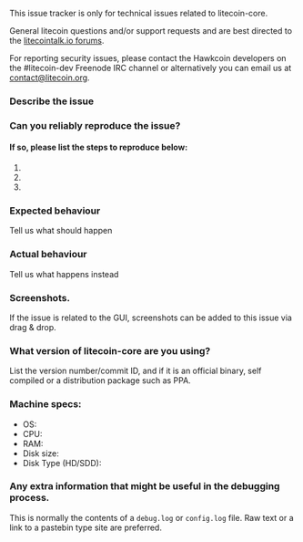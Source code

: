 <!--- Remove sections that do not apply -->

This issue tracker is only for technical issues related to litecoin-core.

General litecoin questions and/or support requests and are best directed to the [litecointalk.io forums](https://litecointalk.io/).

For reporting security issues, please contact the Hawkcoin developers on the #litecoin-dev Freenode IRC channel or alternatively you can email us at contact@litecoin.org.

### Describe the issue

### Can you reliably reproduce the issue?
#### If so, please list the steps to reproduce below:
1.
2.
3.

### Expected behaviour
Tell us what should happen

### Actual behaviour
Tell us what happens instead

### Screenshots.
If the issue is related to the GUI, screenshots can be added to this issue via drag & drop.

### What version of litecoin-core are you using?
List the version number/commit ID, and if it is an official binary, self compiled or a distribution package such as PPA.

### Machine specs:
- OS:
- CPU:
- RAM:
- Disk size:
- Disk Type (HD/SDD):

### Any extra information that might be useful in the debugging process.
This is normally the contents of a `debug.log` or `config.log` file. Raw text or a link to a pastebin type site are preferred.
